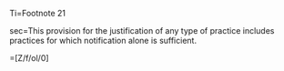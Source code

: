 Ti=Footnote 21

sec=This provision for the justification of any type of practice includes practices for which
notification alone is sufficient.

=[Z/f/ol/0]
